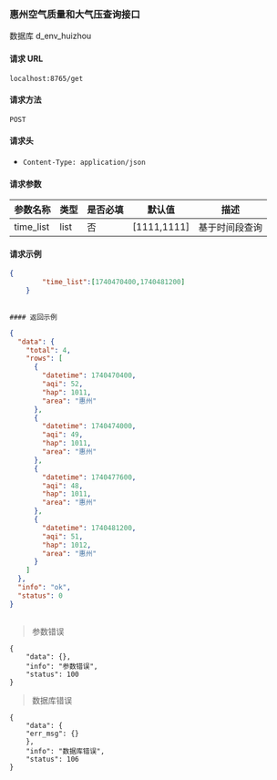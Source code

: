 ### 惠州空气质量和大气压查询接口

数据库
d_env_huizhou

#### 请求 URL

`localhost:8765/get`

#### 请求方法

`POST`

#### 请求头

- `Content-Type: application/json`

#### 请求参数

| 参数名称       | 类型        | 是否必填 | 默认值 | 描述                                       |
|------------       |--------      |----------    |--------    |---------------------                |
| time_list               | list     |         否       | [1111,1111]          | 基于时间段查询 |

#### 请求示例

```json
{
        "time_list":[1740470400,1740481200]
    }
        
```

    #### 返回示例
    
    
    
```json
{
  "data": {
    "total": 4,
    "rows": [
      {
        "datetime": 1740470400,
        "aqi": 52,
        "hap": 1011,
        "area": "惠州"
      },
      {
        "datetime": 1740474000,
        "aqi": 49,
        "hap": 1011,
        "area": "惠州"
      },
      {
        "datetime": 1740477600,
        "aqi": 48,
        "hap": 1011,
        "area": "惠州"
      },
      {
        "datetime": 1740481200,
        "aqi": 51,
        "hap": 1012,
        "area": "惠州"
      }
    ]
  },
  "info": "ok",
  "status": 0
}
        
```

> 参数错误

```
{
    "data": {},
    "info": "参数错误",
    "status": 100
}
```

> 数据库错误

```
{
    "data": {
    "err_msg": {}
    },
    "info": "数据库错误",
    "status": 106
}
```    
  
  